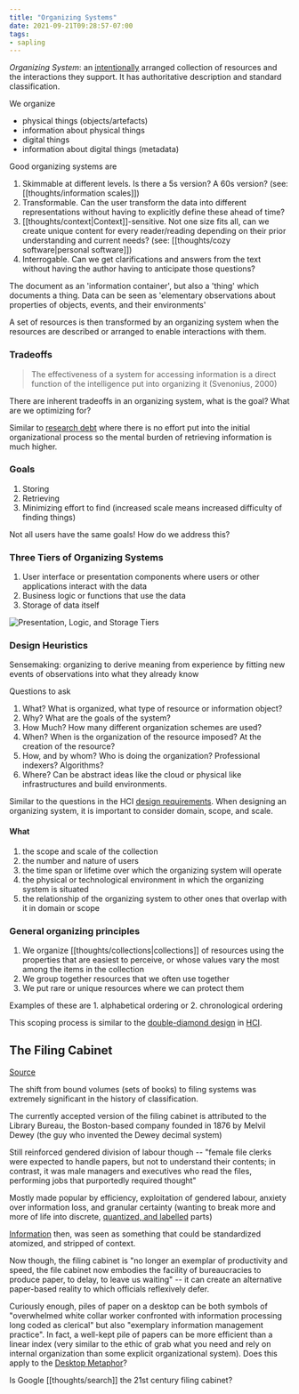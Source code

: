 ```yaml
---
title: "Organizing Systems"
date: 2021-09-21T09:28:57-07:00
tags:
- sapling
---
```


_Organizing System_: an [intentionally](thoughts/intentional%20arrangement.md) arranged collection of resources and the interactions they support. It has authoritative description and standard classification.

We organize
- physical things (objects/artefacts)
- information about physical things
- digital things
- information about digital things (metadata)

Good organizing systems are
1. Skimmable at different levels. Is there a 5s version? A 60s version? (see: [[thoughts/information scales]])
2. Transformable. Can the user transform the data into different representations without having to explicitly define these ahead of time?
3. [[thoughts/context|Context]]-sensitive. Not one size fits all, can we create unique content for every reader/reading depending on their prior understanding and current needs? (see: [[thoughts/cozy software|personal software]])
4. Interrogable. Can we get clarifications and answers from the text without having the author having to anticipate those questions?

The document as an 'information container', but also a 'thing' which documents a thing. Data can be seen as 'elementary observations about properties of objects, events, and their environments'

A set of resources is then transformed by an organizing system when the resources are described or arranged to enable interactions with them.

### Tradeoffs
> The effectiveness of a system for accessing information is a direct function of the intelligence put into organizing it (Svenonius, 2000)

There are inherent tradeoffs in an organizing system, what is the goal? What are we optimizing for?

Similar to [research debt](thoughts/research%20debt.md) where there is no effort put into the initial organizational process so the mental burden of retrieving information is much higher.

### Goals
1. Storing
2. Retrieving
3. Minimizing effort to find (increased scale means increased difficulty of finding things)

Not all users have the same goals! How do we address this?

### Three Tiers of Organizing Systems
1. User interface or presentation components where users or other applications interact with the data
2. Business logic or functions that use the data
3. Storage of data itself

![Presentation, Logic, and Storage Tiers](https://berkeley.pressbooks.pub/app/uploads/sites/121/2020/04/Figure-1.2.jpg)

### Design Heuristics
Sensemaking: organizing to derive meaning from experience by fitting new events of observations into what they already know

Questions to ask
1. What? What is organized, what type of resource or information object?
2. Why? What are the goals of the system?
3. How Much? How many different organization schemes are used?
4. When? When is the organization of the resource imposed? At the creation of the resource?
5. How, and by whom? Who is doing the organization? Professional indexers? Algorithms?
6. Where? Can be abstract ideas like the cloud or physical like infrastructures and build environments.

Similar to the questions in the HCI [design requirements](thoughts/design%20requirements.md). When designing an organizing system, it is important to consider domain, scope, and scale.

#### What
1.  the scope and scale of the collection
2.  the number and nature of users
3.  the time span or lifetime over which the organizing system will operate
4.  the physical or technological environment in which the organizing system is situated
5.  the relationship of the organizing system to other ones that overlap with it in domain or scope

### General organizing principles
1. We organize [[thoughts/collections|collections]] of resources using the properties that are easiest to perceive, or whose values vary the most among the items in the collection
2. We group together resources that we often use together
3. We put rare or unique resources where we can protect them

Examples of these are 1. alphabetical ordering or 2. chronological ordering

This scoping process is similar to the [double-diamond design](thoughts/design%20requirements.md) in [HCI](thoughts/human%20computer%20interaction.md).

## The Filing Cabinet
[Source](https://placesjournal.org/article/the-filing-cabinet-and-20th-century-information-infrastructure)

The shift from bound volumes (sets of books) to filing systems was extremely significant in the history of classification.

The currently accepted version of the filing cabinet is attributed to the Library Bureau, the Boston-based company founded in 1876 by Melvil Dewey (the guy who invented the Dewey decimal system)

Still reinforced gendered division of labour though -- "female file clerks were expected to handle papers, but not to understand their contents; in contrast, it was male managers and executives who read the files, performing jobs that purportedly required thought"

Mostly made popular by efficiency, exploitation of gendered labour, anxiety over information loss, and granular certainty (wanting to break more and more of life into discrete, [quantized, and labelled](thoughts/quantization.md) parts)

[Information](thoughts/information.md) then, was seen as something that could be standardized atomized, and stripped of context.

Now though, the filing cabinet is "no longer an exemplar of productivity and speed, the file cabinet now embodies the facility of bureaucracies to produce paper, to delay, to leave us waiting" -- it can create an alternative paper-based reality to which officials reflexively defer.

Curiously enough, piles of paper on a desktop can be both symbols of "overwhelmed white collar worker confronted with information processing long coded as clerical" but also "exemplary information management practice". In fact, a well-kept pile of papers can be more efficient than a linear index (very similar to the ethic of grab what you need and rely on internal organization than some explicit organizational system). Does this apply to the [Desktop Metaphor](thoughts/interaction%20design.md)?

Is Google [[thoughts/search]] the 21st century filing cabinet?